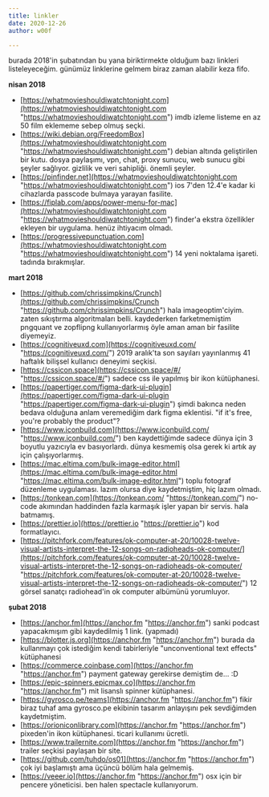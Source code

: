 ```yaml
---
title: linkler
date: 2020-12-26
author: w00f

---
```

burada 2018'in şubatından bu yana biriktirmekte olduğum bazı linkleri listeleyeceğim. günümüz linklerine gelmem biraz zaman alabilir keza fifo.

**nisan 2018**

* [https://whatmovieshouldiwatchtonight.com](https://whatmovieshouldiwatchtonight.com "https://whatmovieshouldiwatchtonight.com") imdb izleme listeme en az 50 film eklememe sebep olmuş seçki.
* [https://wiki.debian.org/FreedomBox](https://whatmovieshouldiwatchtonight.com "https://whatmovieshouldiwatchtonight.com") debian altında geliştirilen bir kutu. dosya paylaşımı, vpn, chat, proxy sunucu, web sunucu gibi şeyler sağlıyor. gizlilik ve veri sahipliği. önemli şeyler.
* [https://pinfinder.net](https://whatmovieshouldiwatchtonight.com "https://whatmovieshouldiwatchtonight.com") ios 7'den 12.4'e kadar ki cihazlarda passcode bulmaya yarayan fasilite.
* [https://fiplab.com/apps/power-menu-for-mac](https://whatmovieshouldiwatchtonight.com "https://whatmovieshouldiwatchtonight.com") finder'a ekstra özellikler ekleyen bir uygulama. henüz ihtiyacım olmadı.
* [https://progressivepunctuation.com](https://whatmovieshouldiwatchtonight.com "https://whatmovieshouldiwatchtonight.com") 14 yeni noktalama işareti. tadında bırakmışlar.

**mart 2018**

* [https://github.com/chrissimpkins/Crunch](https://github.com/chrissimpkins/Crunch "https://github.com/chrissimpkins/Crunch") hala imageoptim'ciyim. zaten sıkıştırma algoritmaları belli. kaydederken farketmemiştim pngquant ve zopflipng kullanıyorlarmış öyle aman aman bir fasilite diyemeyiz.
* [https://cognitiveuxd.com](https://cognitiveuxd.com/ "https://cognitiveuxd.com/") 2019 aralık'ta son sayıları yayınlanmış 41 haftalık bilişsel kullanıcı deneyimi seçkisi.
* [https://cssicon.space](https://cssicon.space/#/ "https://cssicon.space/#/") sadece css ile yapılmış bir ikon kütüphanesi.
* [https://papertiger.com/figma-dark-ui-plugin](https://papertiger.com/figma-dark-ui-plugin "https://papertiger.com/figma-dark-ui-plugin") şimdi bakınca neden bedava olduğuna anlam veremediğim dark figma eklentisi. "if it's free, you're probably the product"?
* [https://www.iconbuild.com](https://www.iconbuild.com/ "https://www.iconbuild.com/") ben kaydettiğimde sadece dünya için 3 boyutlu yazıcıyla ev basıyorlardı. dünya kesmemiş olsa gerek ki artık ay için çalışıyorlarmış.
* [https://mac.eltima.com/bulk-image-editor.html](https://mac.eltima.com/bulk-image-editor.html "https://mac.eltima.com/bulk-image-editor.html") toplu fotograf düzenleme uygulaması. lazım olursa diye kaydetmiştim, hiç lazım olmadı.
* [https://tonkean.com](https://tonkean.com/ "https://tonkean.com/") no-code akımından haddinden fazla karmaşık işler yapan bir servis. hala batmamış.
* [https://prettier.io](https://prettier.io "https://prettier.io") kod formatlayıcı.
* [https://pitchfork.com/features/ok-computer-at-20/10028-twelve-visual-artists-interpret-the-12-songs-on-radioheads-ok-computer/](https://pitchfork.com/features/ok-computer-at-20/10028-twelve-visual-artists-interpret-the-12-songs-on-radioheads-ok-computer/ "https://pitchfork.com/features/ok-computer-at-20/10028-twelve-visual-artists-interpret-the-12-songs-on-radioheads-ok-computer/") 12 görsel sanatçı radiohead'in ok computer albümünü yorumluyor.

**şubat 2018**

* [https://anchor.fm](https://anchor.fm "https://anchor.fm") sanki podcast yapacakmışım gibi kaydedilmiş 1 link. (yapmadı)
* [https://blotter.js.org](https://anchor.fm "https://anchor.fm") burada da kullanmayı çok istediğim kendi tabirleriyle "unconventional text effects" kütüphanesi
* [https://commerce.coinbase.com](https://anchor.fm "https://anchor.fm") payment gateway gerekirse demiştim de... :D
* [https://epic-spinners.epicmax.co](https://anchor.fm "https://anchor.fm") mit lisanslı spinner kütüphanesi.
* [https://gyrosco.pe/teams](https://anchor.fm "https://anchor.fm") fikir biraz tuhaf ama gyrosco.pe ekibinin tasarım anlayışını pek sevdiğimden kaydetmiştim.
* [https://orioniconlibrary.com](https://anchor.fm "https://anchor.fm") pixeden'in ikon kütüphanesi. ticari kullanımı ücretli.
* [https://www.trailernite.com](https://anchor.fm "https://anchor.fm") trailer seçkisi paylaşan bir site.
* [https://github.com/tuhdo/os01](https://anchor.fm "https://anchor.fm") çok iyi başlamıştı ama üçüncü bölüm hala gelmemiş.
* [https://veeer.io](https://anchor.fm "https://anchor.fm") osx için bir pencere yöneticisi. ben halen spectacle kullanıyorum.
